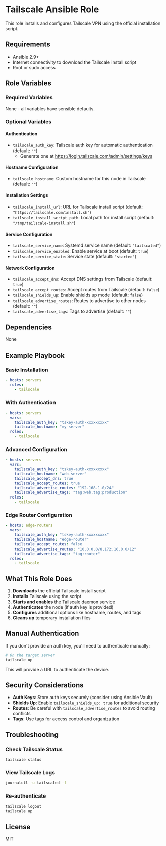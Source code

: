 # Tailscale Ansible Role

This role installs and configures Tailscale VPN using the official installation script.

## Requirements

- Ansible 2.9+
- Internet connectivity to download the Tailscale install script
- Root or sudo access

## Role Variables

### Required Variables

None - all variables have sensible defaults.

### Optional Variables

#### Authentication
- `tailscale_auth_key`: Tailscale auth key for automatic authentication (default: `""`)
  - Generate one at https://login.tailscale.com/admin/settings/keys

#### Hostname Configuration
- `tailscale_hostname`: Custom hostname for this node in Tailscale (default: `""`)

#### Installation Settings
- `tailscale_install_url`: URL for Tailscale install script (default: `"https://tailscale.com/install.sh"`)
- `tailscale_install_script_path`: Local path for install script (default: `"/tmp/tailscale-install.sh"`)

#### Service Configuration
- `tailscale_service_name`: Systemd service name (default: `"tailscaled"`)
- `tailscale_service_enabled`: Enable service at boot (default: `true`)
- `tailscale_service_state`: Service state (default: `"started"`)

#### Network Configuration
- `tailscale_accept_dns`: Accept DNS settings from Tailscale (default: `true`)
- `tailscale_accept_routes`: Accept routes from Tailscale (default: `false`)
- `tailscale_shields_up`: Enable shields up mode (default: `false`)
- `tailscale_advertise_routes`: Routes to advertise to other nodes (default: `""`)
- `tailscale_advertise_tags`: Tags to advertise (default: `""`)

## Dependencies

None

## Example Playbook

### Basic Installation

```yaml
- hosts: servers
  roles:
    - tailscale
```

### With Authentication

```yaml
- hosts: servers
  vars:
    tailscale_auth_key: "tskey-auth-xxxxxxxxx"
    tailscale_hostname: "my-server"
  roles:
    - tailscale
```

### Advanced Configuration

```yaml
- hosts: servers
  vars:
    tailscale_auth_key: "tskey-auth-xxxxxxxxx"
    tailscale_hostname: "web-server"
    tailscale_accept_dns: true
    tailscale_accept_routes: true
    tailscale_advertise_routes: "192.168.1.0/24"
    tailscale_advertise_tags: "tag:web,tag:production"
  roles:
    - tailscale
```

### Edge Router Configuration

```yaml
- hosts: edge-routers
  vars:
    tailscale_auth_key: "tskey-auth-xxxxxxxxx"
    tailscale_hostname: "edge-router"
    tailscale_accept_routes: false
    tailscale_advertise_routes: "10.0.0.0/8,172.16.0.0/12"
    tailscale_advertise_tags: "tag:router"
  roles:
    - tailscale
```

## What This Role Does

1. **Downloads** the official Tailscale install script
2. **Installs** Tailscale using the script
3. **Starts and enables** the Tailscale daemon service
4. **Authenticates** the node (if auth key is provided)
5. **Configures** additional options like hostname, routes, and tags
6. **Cleans up** temporary installation files

## Manual Authentication

If you don't provide an auth key, you'll need to authenticate manually:

```bash
# On the target server
tailscale up
```

This will provide a URL to authenticate the device.

## Security Considerations

- **Auth Keys**: Store auth keys securely (consider using Ansible Vault)
- **Shields Up**: Enable `tailscale_shields_up: true` for additional security
- **Routes**: Be careful with `tailscale_advertise_routes` to avoid routing conflicts
- **Tags**: Use tags for access control and organization

## Troubleshooting

### Check Tailscale Status
```bash
tailscale status
```

### View Tailscale Logs
```bash
journalctl -u tailscaled -f
```

### Re-authenticate
```bash
tailscale logout
tailscale up
```

## License

MIT 